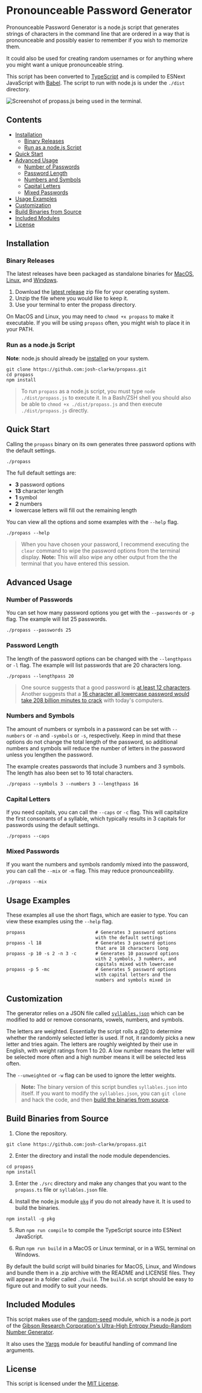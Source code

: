 # Pronounceable Password Generator

Pronounceable Password Generator is a node.js script that generates strings of characters in the command line that are ordered in a way that is pronounceable and possibly easier to remember if you wish to memorize them.

It could also be used for creating random usernames or for anything where you might want a unique pronounceable string.

This script has been converted to [TypeScript](https://typescriptlang.org) and is compiled to ESNext JavaScript with [Babel](https://babeljs.io/). The script to run with node.js is under the `./dist` directory.

<img alt="Screenshot of propass.js being used in the terminal." title="Warning: Using these samples as passwords is not recommended!" src="/screenshot.png">

## Contents

* [Installation](#installation)
  * [Binary Releases](#binary-releases)
  * [Run as a node.js Script](#run-as-a-node.js-script)
* [Quick Start](#quick-start)
* [Advanced Usage](#advanced-usage)
  * [Number of Passwords](#number-of-passwords)
  * [Password Length](#password-length)
  * [Numbers and Symbols](#numbers-and-symbols)
  * [Capital Letters](#capital-letters)
  * [Mixed Passwords](#mixed-passwords)
* [Usage Examples](#usage-examples)
* [Customization](#customization)
* [Build Binaries from Source](#build-binaries-from-source)
* [Included Modules](#included-modules)
* [License](#license)

## Installation

### Binary Releases

The latest releases have been packaged as standalone binaries for [MacOS](https://github.com/josh-clarke/propass/releases/latest), [Linux](https://github.com/josh-clarke/propass/releases/latest), and [Windows](https://github.com/josh-clarke/propass/releases/latest).

1. Download the [latest release](https://github.com/josh-clarke/propass/releases/latest) zip file for your operating system.
2. Unzip the file where you would like to keep it.
3. Use your terminal to enter the propass directory.

On MacOS and Linux, you may need to `chmod +x propass` to make it executable. If you will be using `propass` often, you might wish to place it in your PATH.

### Run as a node.js Script

**Note**: node.js should already be [installed](https://node.js.dev/learn/how-to-install-node.js) on your system.

```cli
git clone https://github.com:josh-clarke/propass.git
cd propass
npm install
```

> To run `propass` as a node.js script, you must type `node ./dist/propass.js` to execute it. In a Bash/ZSH shell you should also be able to `chmod +x ./dist/propass.js` and then execute `./dist/propass.js` directly. 

## Quick Start

Calling the `propass` binary on its own generates three password options with the default settings.

```cli
./propass
```

The full default settings are:

* **3** password options 
* **13** character length
* **1** symbol
* **2** numbers
* lowercase letters will fill out the remaining length

You can view all the options and some examples with the `--help` flag.

```cli
./propass --help
```

> When you have chosen your password, I recommend executing the `clear` command to wipe the password options from the terminal display. **Note:** This will also wipe any other output from the the terminal that you have entered this session.


## Advanced Usage

### Number of Passwords
You can set how many password options you get with the `--passwords` or `-p` flag. The example will list 25 passwords.

```cli
./propass --passwords 25
```

### Password Length
The length of the password options can be changed with the `--lengthpass` or `-l` flag. The example will list passwords that are 20 characters long.

```cli
./propass --lengthpass 20
```

> One source suggests that a good password is [at least 12 characters](https://resources.infosecinstitute.com/topic/password-security-complexity-vs-length/). Another suggests that a [16 character all lowercase password would take 208 billion minutes to crack](https://specopssoft.com/blog/password-length-best-practices/) with today's computers.

### Numbers and Symbols

The amount of numbers or symbols in a password can be set with `--numbers` or `-n` and `-symbols` or `-s`, respectively. Keep in mind that these options do not change the total length of the password, so additional numbers and symbols will reduce the number of letters in the password unless you lengthen the password.

The example creates passwords that include 3 numbers and 3 symbols. The length has also been set to 16 total characters.

```cli
./propass --symbols 3 --numbers 3 --lengthpass 16
```

### Capital Letters
If you need capitals, you can call the `--caps` or `-c` flag. This will capitalize the first consonants of a syllable, which typically results in 3 capitals for passwords using the default settings. 

```cli
./propass --caps
```

### Mixed Passwords
If you want the numbers and symbols randomly mixed into the password, you can call the `--mix` or `-m` flag. This may reduce pronounceability.

```cli
./propass --mix
```

## Usage Examples

These examples all use the short flags, which are easier to type. You can view these examples using the `--help` flag.

```cli
propass                          # Generates 3 password options 
                                 with the default settings
propass -l 18                    # Generates 3 password options 
                                 that are 18 characters long
propass -p 10 -s 2 -n 3 -c       # Generates 10 password options 
                                 with 2 symbols, 3 numbers, and 
                                 capitals mixed with lowercase
propass -p 5 -mc                 # Generates 5 password options 
                                 with capital letters and the 
                                 numbers and symbols mixed in
```
## Customization

The generator relies on a JSON file called [`syllables.json`](https://github.com/josh-clarke/propass/blob/main/syllables.json) which can be modified to add or remove consonants, vowels, numbers, and symbols. 

The letters are weighted. Essentially the script rolls a <abbr title="Twenty-sided die">d20</abbr> to determine whether the randomly selected letter is used. If not, it randomly picks a new letter and tries again. The letters are roughly weighted by their use in English, with weight ratings from 1 to 20. A low number means the letter will be selected more often and a high number means it will be selected less often.

The `--unweighted` or `-w` flag can be used to ignore the letter weights.

> **Note:** The binary version of this script bundles `syllables.json` into itself. If you want to modify the `syllables.json`, you can `git clone` and hack the code, and then [build the binaries from source](#build-binaries-from-source).


## Build Binaries from Source

1. Clone the repository.

```cli
git clone https://github.com:josh-clarke/propass.git
```

2. Enter the directory and install the node module dependencies.

```cli
cd propass
npm install
```

3. Enter the `./src` directory and make any changes that you want to the `propass.ts` file or `syllables.json` file.

4. Install the node.js module [`pkg`](https://www.npmjs.com/package/pkg) if you do not already have it. It is used to build the binaries.

```cli
npm install -g pkg
```

5. Run `npm run compile` to compile the TypeScript source into ESNext JavaScript. 

6. Run `npm run build` in a MacOS or Linux terminal, or in a WSL terminal on Windows. 

By default the build script will build binaries for MacOS, Linux, and Windows and bundle them in a .zip archive with the README and LICENSE files. They will appear in a folder called `./build`. The `build.sh` script should be easy to figure out and modify to suit your needs.

## Included Modules

This script makes use of the [random-seed](https://github.com/skratchdot/random-seed) module, which is a node.js port of the [Gibson Research Corporation's Ultra-High Entropy Pseudo-Random Number Generator](https://www.grc.com/otg/uheprng.htm).

It also uses the [Yargs](https://yargs.js.org) module for beautiful handling of command line arguments.

## License

This script is licensed under the [MIT License](https://github.com/josh-clarke/propass/blob/main/LICENSE). 